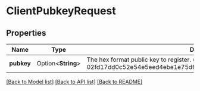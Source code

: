 # ClientPubkeyRequest

## Properties

Name | Type | Description | Notes
------------ | ------------- | ------------- | -------------
**pubkey** | Option<**String**> | The hex format public key to register. (i.e. 02fd17dd0c52e54e5eed4ebe1e75df5e48df422f81c26520d44380bef1691fdd98) | [optional]

[[Back to Model list]](../README.md#documentation-for-models) [[Back to API list]](../README.md#documentation-for-api-endpoints) [[Back to README]](../README.md)


